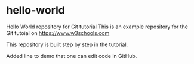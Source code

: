 # hello-world

Hello World repository for Git tutorial
This is an example repository for the Git tutoial on https://www.w3schools.com

This repository is built step by step in the tutorial.

Added line to demo that one can edit code in GitHub.
